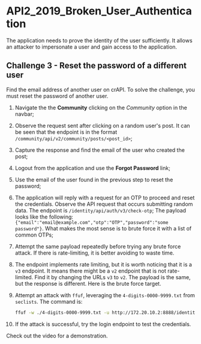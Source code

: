 # API2_2019_Broken_User_Authentication

The application needs to prove the identity of the user sufficiently. It allows an attacker to impersonate a user and gain access to the application.

## Challenge 3 - Reset the password of a different user

Find the email address of another user on crAPI.
To solve the challenge, you must reset the password of another user.

1. Navigate the the **Community** clicking on the *Community* option in the navbar;
2. Observe the request sent after clicking on a random user's post. It can be seen that the endpoint is in the format `/community/api/v2/community/posts/<post_id>`;
3. Capture the response and find the email of the user who created the post;
4. Logout from the application and use the **Forgot Password** link;
5. Use the email of the user found in the previous step to reset the password;
6. The application will reply with a request for an OTP to proceed and reset the credentials. Observe the API request that occurs submitting random data. The endpoint is `/identity/api/auth/v3/check-otp`; The payload looks like the following: `{"email":"email@example.com","otp":"OTP","password":"some password"}`. What makes the most sense is to brute force it with a list of common OTPs;
7. Attempt the same payload repeatedly before trying any brute force attack. If there is rate-limiting, it is better avoiding to waste time.
8. The endpoint implements rate limiting, but it is worth noticing that it is a `v3` endpoint. It means there might be a `v2` endpoint that is not rate-limited. Find it by changing the URLs `v3` to `v2`. The payload is the same, but the response is different. Here is the brute force target.
9. Attempt an attack with `ffuf`, leveraging the `4-digits-0000-9999.txt` from `seclists`. The command is:

    ```bash
    ffuf -w ./4-digits-0000-9999.txt -u http://172.20.10.2:8888/identity/api/auth/v2/check-otp -X POST -H "Content-Type: application/json" -d '{"email":"<target_email>","otp":"FUZZ","password":"<some_password>"}' > out
    ```

10. If the attack is successful, try the login endpoint to test the credentials.

Check out the video for a demonstration.
